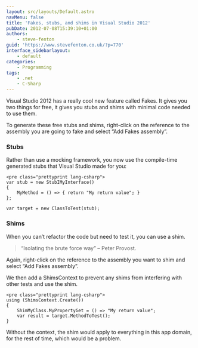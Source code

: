 ```yaml
---
layout: src/layouts/Default.astro
navMenu: false
title: 'Fakes, stubs, and shims in Visual Studio 2012'
pubDate: 2012-07-08T15:39:10+01:00
authors:
    - steve-fenton
guid: 'https://www.stevefenton.co.uk/?p=770'
interface_sidebarlayout:
    - default
categories:
    - Programming
tags:
    - .net
    - C-Sharp
---
```


Visual Studio 2012 has a really cool new feature called Fakes. It gives you two things for free, it gives you stubs and shims with minimal code needed to use them.

To generate these free stubs and shims, right-click on the reference to the assembly you are going to fake and select “Add Fakes assembly”.

### Stubs

Rather than use a mocking framework, you now use the compile-time generated stubs that Visual Studio made for you:

```
<pre class="prettyprint lang-csharp">
var stub = new StubIMyInterface()
{
    MyMethod = () => { return "My return value"; }
};

var target = new ClassToTest(stub);
```
### Shims

When you can’t refactor the code but need to test it, you can use a shim.

> “Isolating the brute force way” – Peter Provost.

Again, right-click on the reference to the assembly you want to shim and select “Add Fakes assembly”.

We then add a ShimsContext to prevent any shims from interfering with other tests and use the shim.

```
<pre class="prettyprint lang-csharp">
using (ShimsContext.Create())
{
    ShimMyClass.MyPropertyGet = () => "My return value";
    var result = target.MethodToTest();
}
```
Without the context, the shim would apply to everything in this app domain, for the rest of time, which would be a problem.